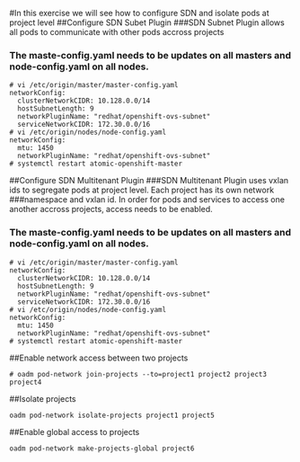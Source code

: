 #In this exercise we will see how to configure SDN and isolate pods at project level
##Configure SDN Subet Plugin
###SDN Subnet Plugin allows all pods to communicate with other pods accross projects
### The maste-config.yaml needs to be updates on all masters and node-config.yaml on all nodes.
```
# vi /etc/origin/master/master-config.yaml
networkConfig:
  clusterNetworkCIDR: 10.128.0.0/14 
  hostSubnetLength: 9 
  networkPluginName: "redhat/openshift-ovs-subnet" 
  serviceNetworkCIDR: 172.30.0.0/16  
# vi /etc/origin/nodes/node-config.yaml
networkConfig:
  mtu: 1450 
  networkPluginName: "redhat/openshift-ovs-subnet" 
# systemctl restart atomic-openshift-master
```
##Configure SDN Multitenant Plugin
###SDN Multitenant Plugin uses vxlan ids to segregate pods at project level. Each project has its own network
###namespace and vxlan id. In order for pods and services to access one another accross projects, access needs to be enabled.
### The maste-config.yaml needs to be updates on all masters and node-config.yaml on all nodes.
```
# vi /etc/origin/master/master-config.yaml
networkConfig:
  clusterNetworkCIDR: 10.128.0.0/14 
  hostSubnetLength: 9 
  networkPluginName: "redhat/openshift-ovs-subnet" 
  serviceNetworkCIDR: 172.30.0.0/16  
# vi /etc/origin/nodes/node-config.yaml
networkConfig:
  mtu: 1450 
  networkPluginName: "redhat/openshift-ovs-subnet" 
# systemctl restart atomic-openshift-master
```
##Enable network access between two projects
```
# oadm pod-network join-projects --to=project1 project2 project3 project4
```
##Isolate projects
```
oadm pod-network isolate-projects project1 project5
```
##Enable global access to projects
```
oadm pod-network make-projects-global project6
```
